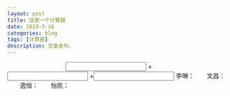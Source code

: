 ```yaml
---
layout: post
title: 这是一个计算器
date: 2019-3-16
categories: blog
tags: [计算器]
description: 文章金句。
---
```


<html>
    <head>
    <meta http-equiv="Content-Type" content="text/html; charset=utf-8" /> 
        <title>侯佳坤</title>
        <script type="text/javascript">
        function sum(obj) {
var z = document.getElementById("z");
var a = document.getElementById("a");
var b = document.getElementById("b");
all.value=parseInt(z.value);
if(a.value!='')
{
h.value=parseInt(z.value)+parseInt(a.value);
}
if(a.value!=''&&b.value!='')
{
h.value=parseInt(z.value)+parseInt(a.value)+parseInt(b.value);
}
        }
        </script>
    </head>
    <body>
<input type="text" id="z" onkeyup="sum(this);" />
+<input type="text" id="a" onkeyup="sum(this);" />
+<input type="text" id="b" onkeyup="sum(this);" />  
李琳：<input type='text' id='h' style="border:0px solid white; width:25px" />
文昌：<input type='text' id='h' style="border:0px solid white; width:25px" />
逸恒：<input type='text' id='h' style="border:0px solid white; width:25px" />
怡凯：<input type='text' id='h' style="border:0px solid white; width:25px" />
    </body>
 
</html>

